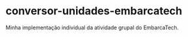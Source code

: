 # conversor-unidades-embarcatech
Minha implementação individual da atividade grupal do EmbarcaTech.
